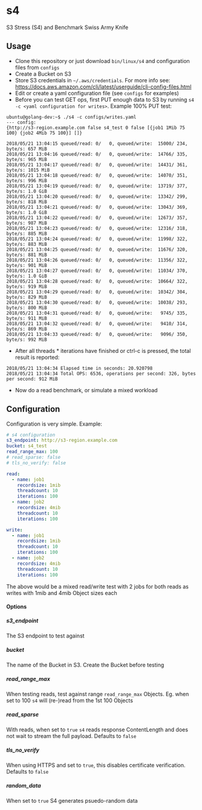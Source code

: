 # s4
S3 Stress (S4) and Benchmark Swiss Army Knife

## Usage

- Clone this repository or just download `bin/linux/s4` and configuration files from `configs`
- Create a Bucket on S3
- Store S3 credentials in `~/.aws/credentials`. For more info see: https://docs.aws.amazon.com/cli/latest/userguide/cli-config-files.html
- Edit or create a yaml configuration file (see `configs` for examples)
- Before you can test GET ops, first PUT enough data to S3 by running `s4 -c <yaml configuration for writes>`. Example 100% PUT test:

```
ubuntu@golang-dev:~$ ./s4 -c configs/writes.yaml
--- config:
{http://s3-region.example.com false s4_test 0 false [{job1 1Mib 75 100} {job2 4Mib 75 100}] []}

2018/05/21 13:04:15 queued/read: 0/   0, queued/write:  15000/ 234, byte/s: 657 MiB
2018/05/21 13:04:16 queued/read: 0/   0, queued/write:  14766/ 335, byte/s: 965 MiB
2018/05/21 13:04:17 queued/read: 0/   0, queued/write:  14431/ 361, byte/s: 1015 MiB
2018/05/21 13:04:18 queued/read: 0/   0, queued/write:  14070/ 351, byte/s: 996 MiB
2018/05/21 13:04:19 queued/read: 0/   0, queued/write:  13719/ 377, byte/s: 1.0 GiB
2018/05/21 13:04:20 queued/read: 0/   0, queued/write:  13342/ 299, byte/s: 818 MiB
2018/05/21 13:04:21 queued/read: 0/   0, queued/write:  13043/ 369, byte/s: 1.0 GiB
2018/05/21 13:04:22 queued/read: 0/   0, queued/write:  12673/ 357, byte/s: 987 MiB
2018/05/21 13:04:23 queued/read: 0/   0, queued/write:  12316/ 318, byte/s: 885 MiB
2018/05/21 13:04:24 queued/read: 0/   0, queued/write:  11998/ 322, byte/s: 883 MiB
2018/05/21 13:04:25 queued/read: 0/   0, queued/write:  11676/ 320, byte/s: 881 MiB
2018/05/21 13:04:26 queued/read: 0/   0, queued/write:  11356/ 322, byte/s: 901 MiB
2018/05/21 13:04:27 queued/read: 0/   0, queued/write:  11034/ 370, byte/s: 1.0 GiB
2018/05/21 13:04:28 queued/read: 0/   0, queued/write:  10664/ 322, byte/s: 919 MiB
2018/05/21 13:04:29 queued/read: 0/   0, queued/write:  10342/ 304, byte/s: 829 MiB
2018/05/21 13:04:30 queued/read: 0/   0, queued/write:  10038/ 293, byte/s: 800 MiB
2018/05/21 13:04:31 queued/read: 0/   0, queued/write:   9745/ 335, byte/s: 911 MiB
2018/05/21 13:04:32 queued/read: 0/   0, queued/write:   9410/ 314, byte/s: 869 MiB
2018/05/21 13:04:33 queued/read: 0/   0, queued/write:   9096/ 350, byte/s: 992 MiB
```

- After all threads * iterations have finished or ctrl-c is pressed, the total result is reported:

```
2018/05/21 13:04:34 Elapsed time in seconds: 20.920798
2018/05/21 13:04:34 Total OPS: 6536, operations per second: 326, bytes per second: 912 MiB
```

- Now do a read benchmark, or simulate a mixed workload


## Configuration

Configuration is very simple. Example:

```yaml
# s4 configuration
s3_endpoint: http://s3-region.example.com
bucket: s4_test
read_range_max: 100
# read_sparse: false
# tls_no_verify: false

read:
  - name: job1
    recordsize: 1mib
    threadcount: 10
    iterations: 100
  - name: job2
    recordsize: 4mib
    threadcount: 10
    iterations: 100

write:
  - name: job1
    recordsize: 1mib
    threadcount: 10
    iterations: 100
  - name: job2
    recordsize: 4mib
    threadcount: 10
    iterations: 100
```

The above would be a mixed read/write test with 2 jobs for both reads as writes with 1mib and 4mib Object sizes each

#### Options
##### s3_endpoint
The S3 endpoint to test against

##### bucket
The name of the Bucket in S3. Create the Bucket before testing

##### read_range_max
When testing reads, test against range `read_range_max` Objects. Eg. when set to 100 `s4` will (re-)read from the 1st 100 Objects

##### read_sparse
With reads, when set to `true` `s4` reads response ContentLength and does not wait to stream the full payload. Defaults to `false`

##### tls_no_verify
When using HTTPS and set to `true`, this disables certificate verification. Defaults to `false`

##### random_data
When set to `true` S4 generates psuedo-random data
